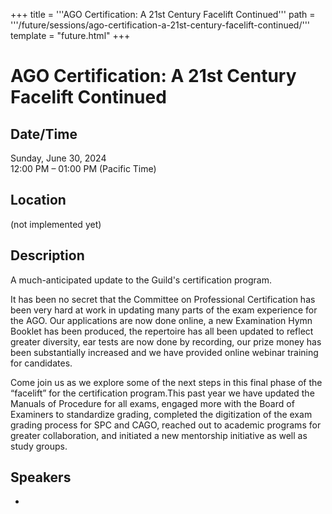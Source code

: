 +++
title = '''AGO Certification: A 21st Century Facelift Continued'''
path = '''/future/sessions/ago-certification-a-21st-century-facelift-continued/'''
template = "future.html"
+++

<h1>AGO Certification: A 21st Century Facelift Continued</h1>
<h2>Date/Time</h2>
<p>Sunday, June 30, 2024<br>
12:00 PM – 01:00 PM (Pacific Time)</p>
<h2>Location</h2>
(not implemented yet)
<h2>Description</h2>
A much-anticipated update to the Guild's certification program.

It has been no secret that the Committee on Professional Certification has been very hard at work in updating many parts of the exam experience for the AGO. Our applications are now done online, a new Examination Hymn Booklet has been produced, the repertoire has all been updated to reflect greater diversity, ear tests are now done by recording, our prize money has been substantially increased and we have provided online webinar training for candidates.

Come join us as we explore some of the next steps in this final phase of the “facelift” for the certification program.This past year we have updated the Manuals of Procedure for all exams, engaged more with the Board of Examiners to standardize grading, completed the digitization of the exam grading process for SPC and CAGO, reached out to academic programs for greater collaboration, and initiated a new mentorship initiative as well as study groups.
<h2>Speakers</h2>
<ul><li><bound method Speaker.link of Speaker(data=SpeakerData(presenter_at=[], speaker_biography="Vincent Carr currently serves as National Councillor for Education for the American Guild of Organists as well as Director of Sacred Music at the parish of Our Lady of the Lake in Verona, New Jersey. Known for his versatility as a performer and collaborative musician. he works as a conductor, organist, pedagogue and composer/improviser. From concert hall to church, he has championed new music and the works of underrepresented composers in diverse and engaging concert programs. \r\n\r\nAs a professional organist and choral conductor, he has held organist and choirmaster posts at some of the nation's most noteworthy churches and cathedrals. An experienced university professor for more than a decade, he most recently served as Associate Professor of Organ and Church Music in the prestigious Jacobs School of Music at Indiana University (Bloomington). He also served on the faculties of Montclair State University and William Paterson University. \r\n\r\nAfter earning undergraduate degrees in Organ Performance and Spanish language from Indiana University, Vince continued his graduate music studies at Yale University, where he was the recipient of numerous prizes from the faculty and in national organ competitions. His keen interest in the business aspect of being a career musician led him to undertake further graduate studies in business and personal finance at New York University.  He holds the Associate and Choirmaster certificates from the American Guild of Organists.\r\n\r\nVince has served as musical director/conductor for the International Gilbert and Sullivan Festival in the United Kingdom, as well as the celebrity Irish singing group The Priests. His performance of Britten’s Rejoice in the Lamb with the Richard Alston Dance Company (London) garnered critical acclaim in both the UK as well as New York City’s Fall for Dance Festival (2016).", speaker_display_name='Vincent Carr', speaker_first_name='Vincent', speaker_last_name='Carr', speaker_stub='BED87A80-52D0-4558-AAD4-9EDAF37F42D6', speaker_title='', updated_date=datetime.date(2023, 9, 19)), updated=False, deleted=False)></li>


